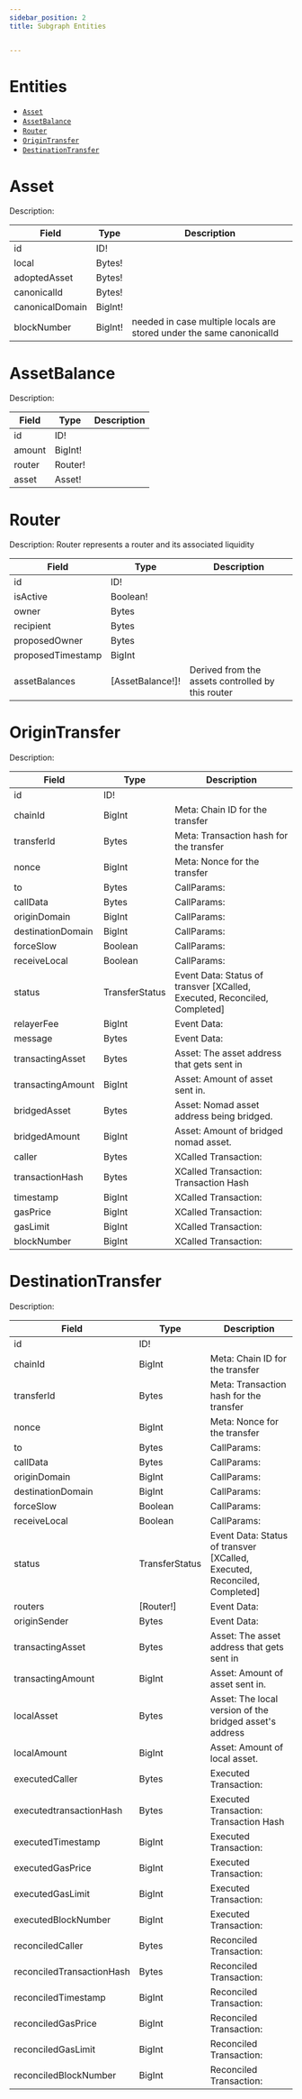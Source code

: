 ```yaml
---
sidebar_position: 2
title: Subgraph Entities


---
```


# Entities

- [`Asset`](#asset)
- [`AssetBalance`](#assetbalance)
- [`Router`](#router)
- [`OriginTransfer`](#origintransfer)
- [`DestinationTransfer`](#destinationtransfer)

# Asset

Description:

| Field           | Type    | Description                                                          |
| --------------- | ------- | -------------------------------------------------------------------- |
| id              | ID!     |                                                                      |
| local           | Bytes!  |                                                                      |
| adoptedAsset    | Bytes!  |                                                                      |
| canonicalId     | Bytes!  |                                                                      |
| canonicalDomain | BigInt! |                                                                      |
| blockNumber     | BigInt! | needed in case multiple locals are stored under the same canonicalId |

# AssetBalance

Description:

| Field  | Type    | Description |
| ------ | ------- | ----------- |
| id     | ID!     |             |
| amount | BigInt! |             |
| router | Router! |             |
| asset  | Asset!  |             |

# Router

Description: Router represents a router and its associated liquidity

| Field             | Type             | Description                                       |
| ----------------- | ---------------- | ------------------------------------------------- |
| id                | ID!              |                                                   |
| isActive          | Boolean!         |                                                   |
| owner             | Bytes            |                                                   |
| recipient         | Bytes            |                                                   |
| proposedOwner     | Bytes            |                                                   |
| proposedTimestamp | BigInt           |                                                   |
| assetBalances     | [AssetBalance!]! | Derived from the assets controlled by this router |

# OriginTransfer

Description:

| Field             | Type           | Description                                                               |
| ----------------- | -------------- | ------------------------------------------------------------------------- |
| id                | ID!            |                                                                           |
| chainId           | BigInt         | Meta: Chain ID for the transfer                                           |
| transferId        | Bytes          | Meta: Transaction hash for the transfer                                   |
| nonce             | BigInt         | Meta: Nonce for the transfer                                              |
| to                | Bytes          | CallParams:                                                               |
| callData          | Bytes          | CallParams:                                                               |
| originDomain      | BigInt         | CallParams:                                                               |
| destinationDomain | BigInt         | CallParams:                                                               |
| forceSlow         | Boolean        | CallParams:                                                               |
| receiveLocal      | Boolean        | CallParams:                                                               |
| status            | TransferStatus | Event Data: Status of transver [XCalled, Executed, Reconciled, Completed] |
| relayerFee        | BigInt         | Event Data:                                                               |
| message           | Bytes          | Event Data:                                                               |
| transactingAsset  | Bytes          | Asset: The asset address that gets sent in                                |
| transactingAmount | BigInt         | Asset: Amount of asset sent in.                                           |
| bridgedAsset      | Bytes          | Asset: Nomad asset address being bridged.                                 |
| bridgedAmount     | BigInt         | Asset: Amount of bridged nomad asset.                                     |
| caller            | Bytes          | XCalled Transaction:                                                      |
| transactionHash   | Bytes          | XCalled Transaction: Transaction Hash                                     |
| timestamp         | BigInt         | XCalled Transaction:                                                      |
| gasPrice          | BigInt         | XCalled Transaction:                                                      |
| gasLimit          | BigInt         | XCalled Transaction:                                                      |
| blockNumber       | BigInt         | XCalled Transaction:                                                      |

# DestinationTransfer

Description:

| Field                     | Type           | Description                                                               |
| ------------------------- | -------------- | ------------------------------------------------------------------------- |
| id                        | ID!            |                                                                           |
| chainId                   | BigInt         | Meta: Chain ID for the transfer                                           |
| transferId                | Bytes          | Meta: Transaction hash for the transfer                                   |
| nonce                     | BigInt         | Meta: Nonce for the transfer                                              |
| to                        | Bytes          | CallParams:                                                               |
| callData                  | Bytes          | CallParams:                                                               |
| originDomain              | BigInt         | CallParams:                                                               |
| destinationDomain         | BigInt         | CallParams:                                                               |
| forceSlow                 | Boolean        | CallParams:                                                               |
| receiveLocal              | Boolean        | CallParams:                                                               |
| status                    | TransferStatus | Event Data: Status of transver [XCalled, Executed, Reconciled, Completed] |
| routers                   | [Router!]      | Event Data:                                                               |
| originSender              | Bytes          | Event Data:                                                               |
| transactingAsset          | Bytes          | Asset: The asset address that gets sent in                                |
| transactingAmount         | BigInt         | Asset: Amount of asset sent in.                                           |
| localAsset                | Bytes          | Asset: The local version of the bridged asset's address                   |
| localAmount               | BigInt         | Asset: Amount of local asset.                                             |
| executedCaller            | Bytes          | Executed Transaction:                                                     |
| executedtransactionHash   | Bytes          | Executed Transaction: Transaction Hash                                    |
| executedTimestamp         | BigInt         | Executed Transaction:                                                     |
| executedGasPrice          | BigInt         | Executed Transaction:                                                     |
| executedGasLimit          | BigInt         | Executed Transaction:                                                     |
| executedBlockNumber       | BigInt         | Executed Transaction:                                                     |
| reconciledCaller          | Bytes          | Reconciled Transaction:                                                   |
| reconciledTransactionHash | Bytes          | Reconciled Transaction:                                                   |
| reconciledTimestamp       | BigInt         | Reconciled Transaction:                                                   |
| reconciledGasPrice        | BigInt         | Reconciled Transaction:                                                   |
| reconciledGasLimit        | BigInt         | Reconciled Transaction:                                                   |
| reconciledBlockNumber     | BigInt         | Reconciled Transaction:                                                   |

